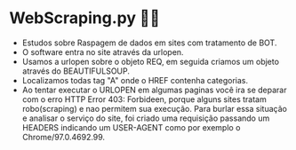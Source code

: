 # WebScraping.py 🌱🤖

- Estudos sobre Raspagem de dados em sites com tratamento de BOT.
- O software entra no site através da urlopen.
- Usamos a urlopen sobre o objeto REQ, em seguida criamos um objeto através do BEAUTIFULSOUP.
- Localizamos todas tag "A" onde o HREF contenha categorias.
- Ao tentar executar o URLOPEN em algumas paginas você ira se deparar com o erro HTTP Error 403: Forbideen, porque alguns sites tratam robo(scraping) e nao permitem sua execução.
Para burlar essa situação e analisar o serviço do site, foi criado uma requisição passando um HEADERS indicando um USER-AGENT como por exemplo o Chrome/97.0.4692.99.
 
